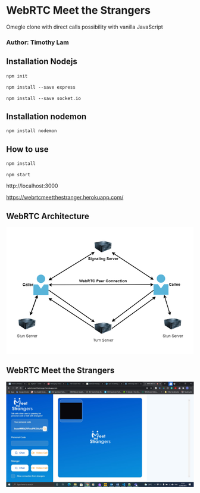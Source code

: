 # WebRTC Meet the Strangers
 Omegle clone with direct calls possibility with vanilla JavaScript

 ### Author: Timothy Lam

## Installation Nodejs

```
npm init
```

```
npm install --save express
```

```
npm install --save socket.io
```

## Installation nodemon

```
npm install nodemon
```

## How to use 

```
npm install
```

```
npm start
```

 http://localhost:3000

https://webrtcmeetthestranger.herokuapp.com/

## WebRTC Architecture
![WebRTC Architecture](img/WebRTC-Architecture.png)

## WebRTC Meet the Strangers
![WebRTC Meet the Strangers](img/WebRTC-meet-the-strangers.jpg)
